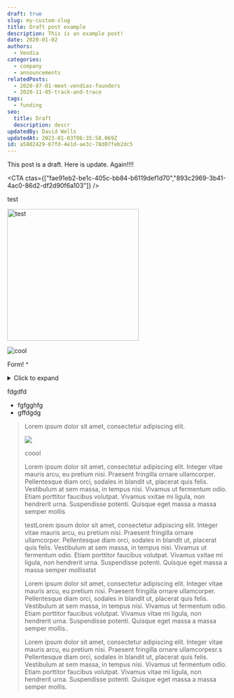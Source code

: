```yaml
---
draft: true
slug: my-custom-slug
title: Draft post example
description: This is an example post!
date: 2020-01-02
authors:
  - Vendia
categories:
  - company
  - announcements
relatedPosts:
  - 2020-07-01-meet-vendias-founders
  - 2020-11-05-track-and-trace
tags:
  - funding
seo:
  title: Draft
  description: descr
updatedBy: David Wells
updatedAt: 2023-01-03T06:35:50.069Z
id: a5802429-67fd-4e1d-ae3c-78d07feb2dc5
---
```


This post is a draft. Here is update. Again!!!!

<CTA ctas={["fae91eb2-be1c-405c-bb84-b6119def1d70","893c2969-3b41-4ac0-86d2-df2d90f6a103"]} />

test

<img src="https://d24nhiikxn5jns.cloudfront.net/optimized/res.cloudinary.com%252Fvendia%252Fimage%252Fupload%252Ff_auto%252Cq_auto%252Fc_fill%252Cw_1200%252Fv1668114635%252Fwhat-you-can-build_p8uape.png" alt="test" class="image-float-left" width="300" />

![cool](https://d24nhiikxn5jns.cloudfront.net/optimized/res.cloudinary.com%252Fvendia%252Fimage%252Fupload%252Ff_auto%252Cq_auto%252Fc_fill%252Cw_1200%252Fv1668114635%252Fwhat-you-can-build_p8uape.png)

<HubSpotForm formId="9910bf05-90c9-4f34-b7aa-74cfcf61c164" />

Form! ^

<details>
  <summary>Click to expand</summary>
Enter details here

---

More stuff

```
console.log('hi')
```

xyz

---

<Author name="block" href="here" />

stuff

here
</details>

fdgdfd

- fgfgghfg
- gffdgdg

<BlockQuote text="Here is quote" author="by person" />

Lorem ipsum dolor sit amet, consectetur adipiscing elit. 

<Author name="cool" href="nice" />

![](https://d24nhiikxn5jns.cloudfront.net/optimized/res.cloudinary.com%252Fvendia%252Fimage%252Fupload%252Ff_auto%252Cq_auto%252Fc_fill%252Cw_1200%252Fv1666889990%252Fuser-images.githubusercontent.com..107442245..198148255-7431b52d-1b8f-484c-9bd0-62f589f66600.png)

<!-- MD-MAGIC-EXAMPLE:START transformName foo=bar baz="cool" -->
coool
<!-- MD-MAGIC-EXAMPLE:END -->

<YouTube url="https://www.youtube.com/watch?v=P0BJC1rgI3w" title="hello" aspectRatio="16:9" />

Lorem ipsum dolor sit amet, consectetur adipiscing elit. Integer vitae mauris arcu, eu pretium nisi. Praesent fringilla ornare ullamcorper. Pellentesque diam orci, sodales in blandit ut, placerat quis felis. Vestibulum at sem massa, in tempus nisi. Vivamus ut fermentum odio. Etiam porttitor faucibus volutpat. Vivamus vxitae mi ligula, non hendrerit urna. Suspendisse potenti. Quisque eget massa a massa semper mollis

<!-- MD-MAGIC-EXAMPLE:START thingx  -->
testLorem ipsum dolor sit amet, consectetur adipiscing elit. Integer vitae mauris arcu, eu pretium nisi. Praesent fringilla ornare ullamcorper. Pellentesque diam orci, sodales in blandit ut, placerat quis felis. Vestibulum at sem massa, in tempus nisi. Vivamus ut fermentum odio. Etiam porttitor faucibus volutpat. Vivamus vxitae mi ligula, non hendrerit urna. Suspendisse potenti. Quisque eget massa a massa semper mollisstst
<!-- MD-MAGIC-EXAMPLE:END -->

Lorem ipsum dolor sit amet, consectetur adipiscing elit. Integer vitae mauris arcu, eu pretium nisi. Praesent fringilla ornare ullamcorper. Pellentesque diam orci, sodales in blandit ut, placerat quis felis. Vestibulum at sem massa, in tempus nisi. Vivamus ut fermentum odio. Etiam porttitor faucibus volutpat. Vivamus vitae mi ligula, non hendrerit urna. Suspendisse potenti. Quisque eget massa a massa semper mollis..

Lorem ipsum dolor sit amet, consectetur adipiscing elit. Integer vitae mauris arcu, eu pretium nisi. Praesent fringilla ornare ullamcorpesr.s Pellentesque diam orci, sodales in blandit ut, placerat quis felis. Vestibulum at sem massa, in tempus nisi. Vivamus ut fermentum odio. Etiam porttitor faucibus volutpat. Vivamus vitae mi ligula, non hendrerit urna. Suspendisse potenti. Quisque eget massa a massa semper mollis.
